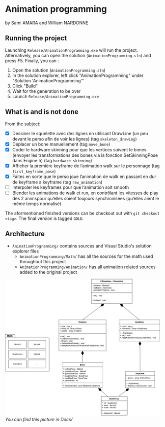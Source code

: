 # Animation programming
by Sami AMARA and William NARDONNE


## Running the project
Launching `Release/AnimationProgramming.exe` will run the project.
Alternatively, you can open the solution (`AnimationProgramming.sln`) and press F5.
Finally, you can :
1. Open the solution (`AnimationProgramming.sln`)
2. In the solution explorer, left click "AnimationProgramming" under "Solution 'AnimationProgramming'"
3. Click "Build"
4. Wait for the generation to be over
5. Launch `Release/AnimationProgramming.exe`


## What is and is not done
From the subject:
- [X] Dessiner le squelette avec des lignes en utilisant DrawLine (un peu devant le perso afin de voir les lignes) (tag `skeleton_drawing`)
- [X] Déplacer un bone manuellement (tag `move_bone`)
- [X] Coder le hardware skinning pour que les vertices suivent le bones (envoyer les transformations des bones via la fonction SetSkinningPose dans Engine.h) (tag `hardware_skinning`)
- [X] Afficher la première keyframe de l’animation walk sur le personnage (tag `first_keyframe_pose`)
- [X] Faites en sorte que le perso joue l’animation de walk en passant en dur de keyframe à keyframe (tag `raw_animation`)
- [ ] Interpoler les keyframes pour que l’animation soit smooth
- [ ] Blender les animations de walk et run, en contrôlant les vitesses de play des 2 animspour qu’elles soient toujours synchronisées (qu’elles aient le même temps normalisé)

The aformentioned finished versions can be checkout out with `git checkout <tag>`.
The final version is tagged `GOLD`.

## Architecture

- `AnimationProgramming/` contains sources and Visual Studio's solution explorer files
    - `AnimationProgramming/Math/` has all the sources for the math used throughout this project
    - `AnimationProgramming/Animation/` has all animation related sources added to the original project

![architecture.png](Docs/architecture.png)
*You can find this picture in Docs/*